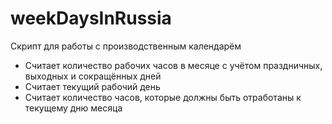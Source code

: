 # weekDaysInRussia
Скрипт для работы с производственным календарём
- Считает количество рабочих часов в месяце с учётом праздничных, выходных и сокращённых дней
- Считает текущий рабочий день
- Считает количество часов, которые должны быть отработаны к текущему дню месяца
